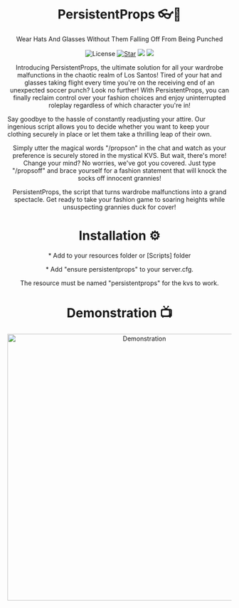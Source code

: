 <h1 align="center">PersistentProps 👓🧢</h1>

<p align="center">Wear Hats And Glasses Without Them Falling Off From Being Punched</p>

<p align="center">
    <img src="https://img.shields.io/badge/license-GPL--3.0-blue.svg" alt="License">
    <a href="https://github.com/TayMcKenzieNZ/PersistentProps/stargazers"><img src="https://img.shields.io/github/stars/TayMcKenzieNZ/PersistentProps.svg?style=social" alt="Star"></a>
    <a href="https://github.com/TayMcKenzieNZ/PersistentProps/network/members"><img src="https://img.shields.io/github/forks/TayMcKenzieNZ/PersistentProps.svg?style=social&label=Forks"></a>
    <a href="https://github.com/TayMcKenzieNZ/PersistentProps/graphs/contributors"><img src="https://img.shields.io/github/contributors/TayMcKenzieNZ/PersistentProps.svg?style=social&label=Contributors"></a>
</p>


<p align="center">
Introducing PersistentProps, the ultimate solution for all your wardrobe malfunctions in the chaotic realm of Los Santos! Tired of your hat and glasses taking flight every time you're on the receiving end of an unexpected soccer punch? Look no further!
With PersistentProps, you can finally reclaim control over your fashion choices and enjoy uninterrupted roleplay regardless of which character you're in! 

Say goodbye to the hassle of constantly readjusting your attire. Our ingenious script allows you to decide whether you want to keep your clothing securely in place or let them take a thrilling leap of their own.
</p>

<p align="center">
Simply utter the magical words "/propson" in the chat and watch as your preference is securely stored in the mystical KVS. But wait, there's more! Change your mind? No worries, we've got you covered. Just type "/propsoff" and brace yourself for a fashion statement that will knock the socks off innocent grannies!
</p>
<p align="center">
PersistentProps, the script that turns wardrobe malfunctions into a grand spectacle. Get ready to take your fashion game to soaring heights while unsuspecting grannies duck for cover!
</p>

<h1 align="center">Installation ⚙️</h1>

<p align="center">
* Add to your resources folder or [Scripts] folder
</p>
<p align="center">
* Add "ensure persistentprops" to your server.cfg.
</p>
<p align="center">
The resource must be named "persistentprops" for the kvs to work.
</p>


<h1 align="center">Demonstration 📺</h1>

<p align="center">
  <a href="https://www.youtube.com/watch?v=iK1dC__C0eE">
    <img src="https://img.youtube.com/vi/iK1dC__C0eE/0.jpg" alt="Demonstration" width="600">
  </a>
</p>
